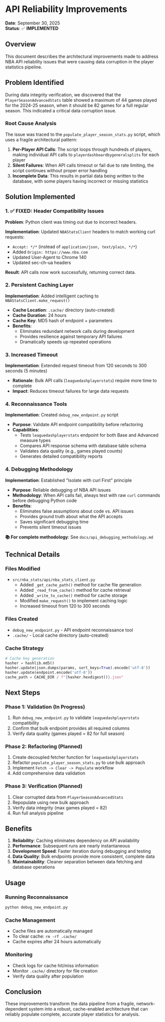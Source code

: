 # API Reliability Improvements

**Date**: September 30, 2025  
**Status**: ✅ **IMPLEMENTED**

## Overview

This document describes the architectural improvements made to address NBA API reliability issues that were causing data corruption in the player statistics pipeline.

## Problem Identified

During data integrity verification, we discovered that the `PlayerSeasonAdvancedStats` table showed a maximum of 44 games played for the 2024-25 season, when it should be 82 games for a full regular season. This indicated a critical data corruption issue.

### Root Cause Analysis

The issue was traced to the `populate_player_season_stats.py` script, which uses a fragile architectural pattern:

1. **Per-Player API Calls**: The script loops through hundreds of players, making individual API calls to `playerdashboardbygeneralsplits` for each player
2. **Silent Failures**: When API calls timeout or fail due to rate limiting, the script continues without proper error handling
3. **Incomplete Data**: This results in partial data being written to the database, with some players having incorrect or missing statistics

## Solution Implemented

### 1. ✅ FIXED: Header Compatibility Issues

**Problem**: Python client was timing out due to incorrect headers.

**Implementation**: Updated `NBAStatsClient` headers to match working curl requests:
- `Accept: */*` (instead of `application/json, text/plain, */*`)
- Added `Origin: https://www.nba.com`
- Updated User-Agent to Chrome 140
- Updated sec-ch-ua headers

**Result**: API calls now work successfully, returning correct data.

### 2. Persistent Caching Layer

**Implementation**: Added intelligent caching to `NBAStatsClient.make_request()`

- **Cache Location**: `.cache/` directory (auto-created)
- **Cache Duration**: 24 hours
- **Cache Key**: MD5 hash of endpoint + parameters
- **Benefits**: 
  - Eliminates redundant network calls during development
  - Provides resilience against temporary API failures
  - Dramatically speeds up repeated operations

### 3. Increased Timeout

**Implementation**: Extended request timeout from 120 seconds to 300 seconds (5 minutes)

- **Rationale**: Bulk API calls (`leaguedashplayerstats`) require more time to complete
- **Impact**: Reduces timeout failures for large data requests

### 4. Reconnaissance Tools

**Implementation**: Created `debug_new_endpoint.py` script

- **Purpose**: Validate API endpoint compatibility before refactoring
- **Capabilities**:
  - Tests `leaguedashplayerstats` endpoint for both Base and Advanced measure types
  - Compares API response schema with database table schema
  - Validates data quality (e.g., games played counts)
  - Generates detailed compatibility reports

### 4. Debugging Methodology

**Implementation**: Established "Isolate with curl First" principle

- **Purpose**: Reliable debugging of NBA API issues
- **Methodology**: When API calls fail, always test with raw `curl` commands before debugging Python code
- **Benefits**:
  - Eliminates false assumptions about code vs. API issues
  - Provides ground truth about what the API accepts
  - Saves significant debugging time
  - Prevents silent timeout issues

**📚 For complete methodology**: See `docs/api_debugging_methodology.md`

## Technical Details

### Files Modified

- `src/nba_stats/api/nba_stats_client.py`
  - Added `_get_cache_path()` method for cache file generation
  - Added `_read_from_cache()` method for cache retrieval
  - Added `_write_to_cache()` method for cache storage
  - Modified `make_request()` to implement caching logic
  - Increased timeout from 120 to 300 seconds

### Files Created

- `debug_new_endpoint.py` - API endpoint reconnaissance tool
- `.cache/` - Local cache directory (auto-created)

### Cache Strategy

```python
# Cache key generation
hasher = hashlib.md5()
hasher.update(json.dumps(params, sort_keys=True).encode('utf-8'))
hasher.update(endpoint.encode('utf-8'))
cache_path = CACHE_DIR / f"{hasher.hexdigest()}.json"
```

## Next Steps

### Phase 1: Validation (In Progress)
1. Run `debug_new_endpoint.py` to validate `leaguedashplayerstats` compatibility
2. Confirm that bulk endpoint provides all required columns
3. Verify data quality (games played = 82 for full season)

### Phase 2: Refactoring (Planned)
1. Create decoupled fetcher function for `leaguedashplayerstats`
2. Refactor `populate_player_season_stats.py` to use bulk approach
3. Implement `Fetch -> Clear -> Populate` workflow
4. Add comprehensive data validation

### Phase 3: Verification (Planned)
1. Clear corrupted data from `PlayerSeasonAdvancedStats`
2. Repopulate using new bulk approach
3. Verify data integrity (max games played = 82)
4. Run full analysis pipeline

## Benefits

1. **Reliability**: Caching eliminates dependency on API availability
2. **Performance**: Subsequent runs are nearly instantaneous
3. **Development Speed**: Faster iteration during debugging and testing
4. **Data Quality**: Bulk endpoints provide more consistent, complete data
5. **Maintainability**: Cleaner separation between data fetching and database operations

## Usage

### Running Reconnaissance
```bash
python debug_new_endpoint.py
```

### Cache Management
- Cache files are automatically managed
- To clear cache: `rm -rf .cache/`
- Cache expires after 24 hours automatically

### Monitoring
- Check logs for cache hit/miss information
- Monitor `.cache/` directory for file creation
- Verify data quality after population

## Conclusion

These improvements transform the data pipeline from a fragile, network-dependent system into a robust, cache-enabled architecture that can reliably populate complete, accurate player statistics for analysis.
